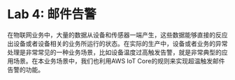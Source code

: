 # Lab 4: 邮件告警
在物联网业务中，大量的数据从设备和传感器一端产生，这些数据能够直接的反应出设备或者设备相关的业务所运行的状态。在实际的生产中，设备或者业务的异常处理是非常常见的一种业务场景，比如设备温度过高触发告警，就是非常典型的应用场景。在本业务场景中，我们也利用AWS IoT Core的规则来实现超温触发邮件告警的功能。
